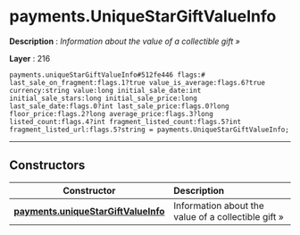 # payments.UniqueStarGiftValueInfo

**Description** : *Information about the value of a collectible gift &raquo;*

**Layer** : 216

```tl
payments.uniqueStarGiftValueInfo#512fe446 flags:# last_sale_on_fragment:flags.1?true value_is_average:flags.6?true currency:string value:long initial_sale_date:int initial_sale_stars:long initial_sale_price:long last_sale_date:flags.0?int last_sale_price:flags.0?long floor_price:flags.2?long average_price:flags.3?long listed_count:flags.4?int fragment_listed_count:flags.5?int fragment_listed_url:flags.5?string = payments.UniqueStarGiftValueInfo;
```

---

## Constructors

| Constructor | Description |
| :---: | :--- |
| [**payments.uniqueStarGiftValueInfo**](constructor/payments.uniqueStarGiftValueInfo) | Information about the value of a collectible gift » |
